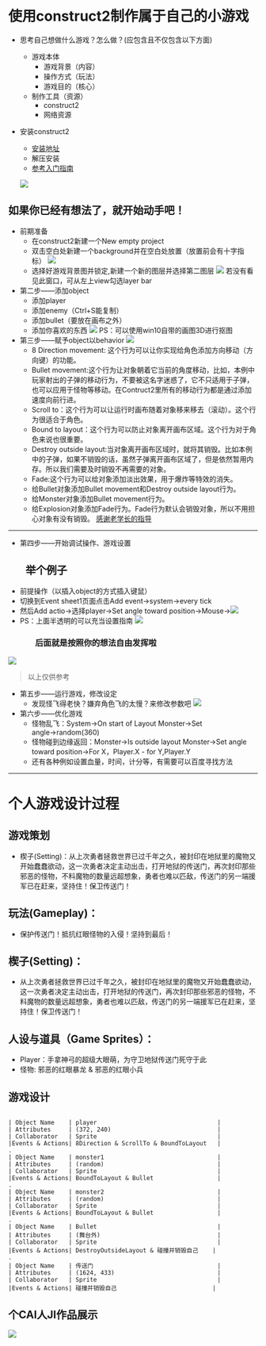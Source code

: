 # 使用construct2制作属于自己的小游戏

- 思考自己想做什么游戏？怎么做？(应包含且不仅包含以下方面)
  - 游戏本体
    - 游戏背景（内容）
    - 操作方式（玩法）
    - 游戏目的（核心）
  - 制作工具（资源）
    - construct2
    - 网络资源
- 安装construct2
  - [安装地址](https://www.scirra.com/construct2)
  - 解压安装
  - [参考入门指南](https://www.scirra.com/tutorials/top)
  
  ![](images/9.jpg)
## 如果你已经有想法了，就开始动手吧！

- 前期准备
    - 在construct2新建一个New empty project
    - 双击空白处新建一个background并在空白处放置（放置前会有十字指标）
    ![](images/777.gif)
    - 选择好游戏背景图并锁定,新建一个新的图层并选择第二图层
    ![](images/888.gif)
    若没有看见此窗口，可从左上view勾选layer bar
- 第二步——添加object
    - 添加player 
    - 添加enemy（Ctrl+S能复制）
    - 添加bullet（要放在画布之外）
    - 添加你喜欢的东西
    ![](images/6.gif)
    PS：可以使用win10自带的画图3D进行抠图
- 第三步——赋予object以behavior
    ![](images/1.gif)
     - 8 Direction movement: 这个行为可以让你实现给角色添加方向移动（方向键）的功能。 
     - Bullet movement:这个行为让对象朝着它当前的角度移动，比如，本例中玩家射出的子弹的移动行为，不要被这名字迷惑了，它不只适用于子弹，也可以应用于怪物等移动。在Contruct2里所有的移动行为都是通过添加速度向前行进。 
     - Scroll to：这个行为可以让运行时画布随着对象移来移去（滚动）。这个行为很适合于角色。 
     - Bound to layout：这个行为可以防止对象离开画布区域。这个行为对于角色来说也很重要。 
     - Destroy outside layout:当对象离开画布区域时，就将其销毁。比如本例中的子弹，如果不销毁的话，虽然子弹离开画布区域了，但是依然暂用内存。所以我们需要及时销毁不再需要的对象。 
     - Fade:这个行为可以给对象添加淡出效果，用于爆炸等特效的消失。
     - 给Bullet对象添加Bullet movement和Destroy outside layout行为。 
     - 给Monster对象添加Bullet movement行为。 
     - 给Explosion对象添加Fade行为。Fade行为默认会销毁对象，所以不用担心对象有没有销毁。
[感谢老学长的指导](https://blog.csdn.net/ZhangyunqingGC/article/details/78360290)  
---------------------
- 第四步——开始调试操作、游戏设置
## &nbsp;&nbsp;&nbsp;&nbsp;&nbsp;&nbsp;&nbsp;举个例子
  - 前提操作（以插入object的方式插入键鼠）
  - 切换到Event sheet1页面点击Add event→system→every tick
  - 然后Add actio→选择player→Set angle toward position→Mouse→![](images/88.png)
  - PS：上面半透明的可以充当设置指南
![](images/7.gif)
### &nbsp;&nbsp;&nbsp;&nbsp;&nbsp;&nbsp;&nbsp;&nbsp;&nbsp;&nbsp;&nbsp;&nbsp;&nbsp;&nbsp;后面就是按照你的想法自由发挥啦
![](images/99.png)
>  以上仅供参考
- 第五步——运行游戏，修改设定
    - 发现怪飞得老快？嫌弃角色飞的太慢？来修改参数吧
    ![](images/555.gif)
- 第六步——优化游戏
    - 怪物乱飞：System→On start of Layout Monster→Set angle→random(360)  
    - 怪物碰到边缘返回：Monster→Is outside layout  Monster→Set angle toward position→For X，Player.X - for Y,Player.Y 
    - 还有各种例如设置血量，时间，计分等，有需要可以百度寻找方法

---------------------
# 个人游戏设计过程
## 游戏策划
* 楔子(Setting)：从上次勇者拯救世界已过千年之久，被封印在地狱里的魔物又开始蠢蠢欲动，这一次勇者决定主动出击，打开地狱的传送门，再次封印那些邪恶的怪物，不料魔物的数量远超想象，勇者也难以匹敌，传送门的另一端援军已在赶来，坚持住！保卫传送门！
## 玩法(Gameplay)：
* 保护传送门！抵抗红眼怪物的入侵！坚持到最后！ 
## 楔子(Setting)：
* 从上次勇者拯救世界已过千年之久，被封印在地狱里的魔物又开始蠢蠢欲动，这一次勇者决定主动出击，打开地狱的传送门，再次封印那些邪恶的怪物，不料魔物的数量远超想象，勇者也难以匹敌，传送门的另一端援军已在赶来，坚持住！保卫传送门！ 
## 人设与道具（Game Sprites）： 
* Player：手拿神弓的超级大眼萌，为守卫地狱传送门死守于此 
* 怪物: 邪恶的红眼暴龙 & 邪恶的红眼小兵 
## 游戏设计
```

| Object Name    | player                                  |
| Attributes     | (372, 240)                              |
| Collaborator   | Sprite                                  |
|Events & Actions| 8Direction & ScrollTo & BoundToLayout   |
.
| Object Name    | monster1                                |
| Attributes     | (random)                                |
| Collaborator   | Sprite                                  |
|Events & Actions| BoundToLayout & Bullet                  |
.
| Object Name    | monster2                                |
| Attributes     | (random)                                |
| Collaborator   | Sprite                                  |
|Events & Actions| BoundToLayout & Bullet                  |
.
| Object Name    | Bullet                                  |
| Attributes     | (舞台外)                                 |
| Collaborator   | Sprite                                  |
|Events & Actions| DestroyOutsideLayout & 碰撞并销毁自己    |
.
| Object Name    | 传送门                                   |
| Attributes     | (1624, 433)                             |
| Collaborator   | Sprite                                  |
|Events & Actions| 碰撞并销毁自己                           |
```
## 个CAI人JI作品展示
![](images/666.gif)